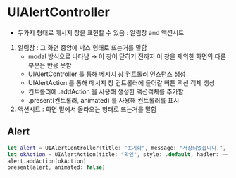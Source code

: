 # UIAlertController

- 두가지 형태로 메시지 창을 표현할 수 있음 : 알림창 and 액션시트
1. 알림창 : 그 화면 중앙에 박스 형태로 뜨는거를 말함
    - modal 방식으로 나타남 → 이 창이 닫히기 전까지 이 창을 제외한 화면의 다른 부분은 반응 못함
    - UIAlertController 를 통해 메시지 창 컨트롤러 인스턴스 생성
    - UIAlertAction 를 통해 메시지 창 컨트롤러에 들어갈 버튼 액션 객체 생성
    - 컨트롤러에 .addAction 을 사용해 생성한 액션객체를 추가함
    - .present(컨트롤러, animated) 를 사용해 컨트롤러를 표시
2. 액션시트 : 화면 밑에서 올라오는 형태로 뜨는거를 말함

## Alert

```swift
let alert = UIAlertController(title: "초기화", message: "저장되었습니다.", preferredStyle: UIAlertController.Style.alert)
let okAction = UIAlertAction(title: "확인", style: .default, hadler: ~~)
alert.addAction(okAction)
present(alert, animated: false)
```